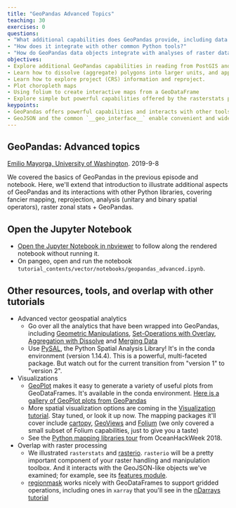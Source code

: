 ```yaml
---
title: "GeoPandas Advanced Topics"
teaching: 30
exercises: 0
questions:
- "What additional capabilities does GeoPandas provide, including data access, plotting and analysis?"
- "How does it integrate with other common Python tools?"
- "How do GeoPandas data objects integrate with analyses of raster data over vector geospatial features?"
objectives:
- Explore additional GeoPandas capabilities in reading from PostGIS and using its plot method.
- Learn how to dissolve (aggregate) polygons into larger units, and apply spatial joins across GeoDataFrames, as examples of GeoPandas spatial operators.
- Learn how to explore project (CRS) information and reproject.
- Plot choropleth maps
- Using folium to create interactive maps from a GeoDataFrame
- Explore simple but powerful capabilities offered by the rasterstats package to generate summaries and statistics of raster properties over vector features, and explore these via GeoPandas.
keypoints:
- GeoPandas offers powerful capabilities and interacts with other tools.
- GeoJSON and the common `__geo_interface__` enable convenient and widespread geospatial data object exchange across geospatial packages in Python.
---
```


## GeoPandas: Advanced topics
[Emilio Mayorga, University of Washington](https://github.com/emiliom/). 2019-9-8

We covered the basics of GeoPandas in the previous episode and notebook. Here, we'll extend that introduction to illustrate additional aspects of GeoPandas and its interactions with other Python libraries, covering fancier mapping, reprojection, analysis (unitary and binary spatial operators), raster zonal stats + GeoPandas.

## Open the Jupyter Notebook

- [Open the Jupyter Notebook in nbviewer](http://nbviewer.jupyter.org/github/geohackweek/tutorial_contents/blob/master/vector/notebooks/geopandas_advanced.ipynb) to follow along the rendered notebook without running it.
- On pangeo, open and run the notebook `tutorial_contents/vector/notebooks/geopandas_advanced.ipynb`.

## Other resources, tools, and overlap with other tutorials
* Advanced vector geospatial analytics
  * Go over all the analytics that have been wrapped into GeoPandas, including [Geometric Manipulations](http://geopandas.org/geometric_manipulations.html), [Set-Operations with Overlay](http://geopandas.org/set_operations.html), [Aggregation with Dissolve](http://geopandas.org/aggregation_with_dissolve.html) and [Merging Data](http://geopandas.org/aggregation_with_dissolve.html)
  * Use [PySAL](http://pysal.org), the Python Spatial Analysis Library! It's in the conda environment (version 1.14.4). This is a powerful, multi-faceted package. But watch out for the current transition from "version 1" to "version 2".
* Visualizations
  * [GeoPlot](https://residentmario.github.io/geoplot/index.html) makes it easy to generate a variety of useful plots from GeoDataFrames. It's available in the conda environment. [Here is a gallery of GeoPlot plots from GeoPandas](http://geopandas.org/gallery/plotting_with_geoplot.html)
  * More spatial visualization options are coming in the [Visualization tutorial](https://geohackweek.github.io/visualization/). Stay tuned, or look it up now. The mapping packages it'll cover include [cartopy](https://scitools.org.uk/cartopy/docs/latest/), [GeoViews](http://geoviews.org/) and [Folium](http://python-visualization.github.io/folium/) (we only covered a small subset of Folium capabilities, just to give you a taste)
  * See the [Python mapping libraries tour](https://github.com/oceanhackweek/ohw2018_tutorials/tree/master/day3/geospatial_and_mapping_tools) from OceanHackWeek 2018.
* Overlap with raster processing
  * We illustrated `rasterstats` and [rasterio](https://rasterio.readthedocs.io/en/latest/). `rasterio` will be a pretty important component of your raster handling and manipulation toolbox. And it interacts with the GeoJSON-like objects we've examined; for example, see its [features module](https://rasterio.readthedocs.io/en/latest/topics/features.html).
  * [regionmask](https://regionmask.readthedocs.io/) works nicely with GeoDataFrames to support gridded operations, including ones in `xarray` that you'll see in the [nDarrays tutorial](https://geohackweek.github.io/nDarrays/)
